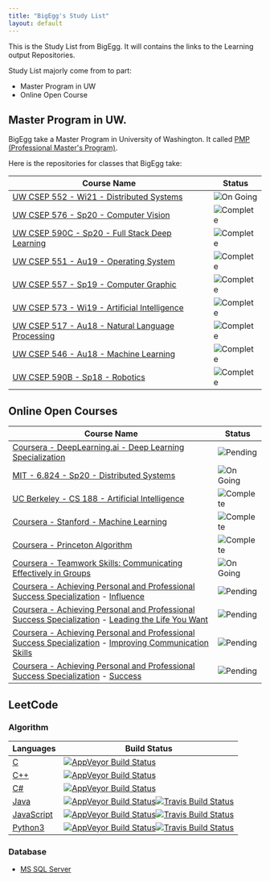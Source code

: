 ```yaml
---
title: "BigEgg's Study List"
layout: default
---
```


This is the Study List from BigEgg. It will contains the links to the Learning output Repositories.

Study List majorly come from to part:
* Master Program in UW
* Online Open Course

## Master Program in UW.
BigEgg take a Master Program in University of Washington. It called [PMP (Professional Master's Program)](https://www.cs.washington.edu/academics/pmp).

Here is the repositories for classes that BigEgg take:

| Course Name | Status |
| --- | --- |
| [UW CSEP 552 - Wi21 - Distributed Systems](https://courses.cs.washington.edu/courses/csep552/21wi/) | ![On Going](https://img.shields.io/badge/OnGoing-blue.svg?style=flat-square) |
| [UW CSEP 576 - Sp20 - Computer Vision](https://github.com/BigEggStudy/UW-CSEP-576-Sp20-Computer-Vision) | ![Complete](https://img.shields.io/badge/Complete-green.svg?style=flat-square) |
| [UW CSEP 590C - Sp20 - Full Stack Deep Learning](https://github.com/BigEggStudy/UW-CSEP-590C-Sp20-Full-Stack-Deep-Learning) | ![Complete](https://img.shields.io/badge/Complete-green.svg?style=flat-square) |
| [UW CSEP 551 - Au19 - Operating System](https://github.com/BigEggStudy/UW-CSEP-551-Au19-Operating-System) | ![Complete](https://img.shields.io/badge/Complete-green.svg?style=flat-square) |
| [UW CSEP 557 - Sp19 - Computer Graphic](https://github.com/BigEggStudy/UW-CSEP-557-Sp19-Computer-Graphic) | ![Complete](https://img.shields.io/badge/Complete-green.svg?style=flat-square) |
| [UW CSEP 573 - Wi19 - Artificial Intelligence](https://github.com/BigEggStudy/UW-CSEP-573-Wi19-Artificial-Intelligence) | ![Complete](https://img.shields.io/badge/Complete-green.svg?style=flat-square) |
| [UW CSEP 517 - Au18 - Natural Language Processing](https://github.com/BigEggStudy/UW-CSEP-517-Au18-Natural-Language-Processing) | ![Complete](https://img.shields.io/badge/Complete-green.svg?style=flat-square) |
| [UW CSEP 546 - Au18 - Machine Learning](https://github.com/BigEggStudy/UW-CSEP-546-Au18-Machine-Learning) | ![Complete](https://img.shields.io/badge/Complete-green.svg?style=flat-square) |
| [UW CSEP 590B - Sp18 - Robotics](https://github.com/BigEggStudy/UW-CSEP-590B-Sp18-Robotics) | ![Complete](https://img.shields.io/badge/Complete-green.svg?style=flat-square) |

## Online Open Courses

| Course Name | Status |
| --- | --- |
| [Coursera - DeepLearning.ai - Deep Learning Specialization](https://github.com/BigEggStudy/Coursera-deeplearning.ai-Deep-Learning-Specialization) | ![Pending](https://img.shields.io/badge/Pending-yellow.svg?style=flat-square) |
| [MIT - 6.824 - Sp20 - Distributed Systems](https://github.com/BigEggStudy/MIT-6.824-Sp20-Distributed-Systems) | ![On Going](https://img.shields.io/badge/OnGoing-blue.svg?style=flat-square) |
| [UC Berkeley - CS 188 - Artificial Intelligence](https://github.com/BigEggStudy/UC-Berkeley-CS-188-Artificial-Intelligence) | ![Complete](https://img.shields.io/badge/Complete-green.svg?style=flat-square) |
| [Coursera - Stanford - Machine Learning](https://github.com/BigEggStudy/Coursera-Stanford-Machine-Learning) | ![Complete](https://img.shields.io/badge/Complete-green.svg?style=flat-square) |
| [Coursera - Princeton Algorithm](https://github.com/BigEggStudy/Coursera-Princeton-Algorithm) | ![Complete](https://img.shields.io/badge/Complete-green.svg?style=flat-square) |
| [Coursera - Teamwork Skills: Communicating Effectively in Groups](https://www.coursera.org/learn/teamwork-skills-effective-communication#about) | ![On Going](https://img.shields.io/badge/OnGoing-blue.svg?style=flat-square) |
| [Coursera - Achieving Personal and Professional Success Specialization](https://www.coursera.org/specializations/wharton-success) - [Influence](https://www.coursera.org/learn/wharton-influence) | ![Pending](https://img.shields.io/badge/Pending-yellow.svg?style=flat-square) |
| [Coursera - Achieving Personal and Professional Success Specialization](https://www.coursera.org/specializations/wharton-success) - [Leading the Life You Want](https://www.coursera.org/learn/leading-the-life-you-want) | ![Pending](https://img.shields.io/badge/Pending-yellow.svg?style=flat-square) |
| [Coursera - Achieving Personal and Professional Success Specialization](https://www.coursera.org/specializations/wharton-success) - [Improving Communication Skills](https://www.coursera.org/learn/wharton-communication-skills) | ![Pending](https://img.shields.io/badge/Pending-yellow.svg?style=flat-square) |
| [Coursera - Achieving Personal and Professional Success Specialization](https://www.coursera.org/specializations/wharton-success) - [Success](https://www.coursera.org/learn/wharton-success) | ![Pending](https://img.shields.io/badge/Pending-yellow.svg?style=flat-square) |

## LeetCode

### Algorithm

| Languages | Build Status |
| --------- | ------------ |
| [C](https://github.com/BigEggStudy/LeetCode-C) | [![AppVeyor Build Status](https://img.shields.io/appveyor/ci/bigegg/leetcode-c.svg?style=flat-square&label=Windows%20Build%20Status&logo=AppVeyor)](https://ci.appveyor.com/project/BigEgg/leetcode-c) |
| [C++](https://github.com/BigEggStudy/LeetCode-CPP) | [![AppVeyor Build Status](https://img.shields.io/appveyor/ci/bigegg/leetcode-cpp.svg?style=flat-square&label=Windows%20Build%20Status&logo=AppVeyor)](https://ci.appveyor.com/project/BigEgg/leetcode-cpp) |
| [C#](https://github.com/BigEggStudy/LeetCode-CS) | [![AppVeyor Build Status](https://img.shields.io/appveyor/build/bigegg/leetcode-cs?label=Windows%20Build%20Status&logo=AppVeyor&style=flat-square)](https://ci.appveyor.com/project/BigEgg/leetcode-cs) |
| [Java](https://github.com/BigEggStudy/LeetCode-Java) | [![AppVeyor Build Status](https://img.shields.io/appveyor/ci/bigegg/leetcode-java.svg?style=flat-square&label=Windows%20Build%20Status&logo=AppVeyor)](https://ci.appveyor.com/project/BigEgg/leetcode-java)[![Travis Build Status](https://img.shields.io/badge/Linux%20Build%20Status-Invalid-lightgrey.svg?label=Linux%20Build%20Status&logo=travis&style=flat-square)]() |
| [JavaScript](https://github.com/BigEggStudy/LeetCode-JS) | [![AppVeyor Build Status](https://img.shields.io/appveyor/ci/bigegg/leetcode-js.svg?style=flat-square&label=Windows%20Build%20Status&logo=AppVeyor)](https://ci.appveyor.com/project/BigEgg/leetcode-js)[![Travis Build Status](https://img.shields.io/badge/Linux%20Build%20Status-Invalid-lightgrey.svg?label=Linux%20Build%20Status&logo=travis&style=flat-square)]() |
| [Python3](https://github.com/BigEggStudy/LeetCode-Py) | [![AppVeyor Build Status](https://img.shields.io/appveyor/ci/bigegg/leetcode-py.svg?style=flat-square&label=Windows%20Build%20Status&logo=AppVeyor)](https://ci.appveyor.com/project/BigEgg/leetcode-py)[![Travis Build Status](https://img.shields.io/badge/Linux%20Build%20Status-Invalid-lightgrey.svg?label=Linux%20Build%20Status&logo=travis&style=flat-square)]() |

### Database

* [MS SQL Server](https://github.com/BigEggStudy/LeetCode-MSSql)
